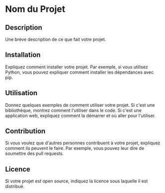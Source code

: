 # Nom du Projet

## Description

Une brève description de ce que fait votre projet.

## Installation

Expliquez comment installer votre projet. Par exemple, si vous utilisez Python, vous pouvez expliquer comment installer les dépendances avec pip.

## Utilisation

Donnez quelques exemples de comment utiliser votre projet. Si c'est une bibliothèque, montrez comment l'utiliser dans le code. Si c'est une application web, expliquez comment la démarrer et où aller pour l'utiliser.

## Contribution

Si vous voulez que d'autres personnes contribuent à votre projet, expliquez comment ils peuvent le faire. Par exemple, vous pouvez leur dire de soumettre des pull requests.

## Licence

Si votre projet est open source, indiquez la licence sous laquelle il est distribué.